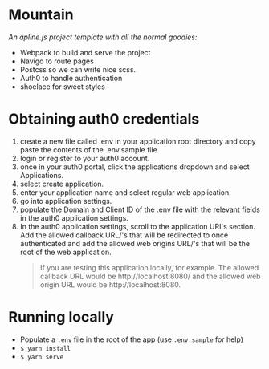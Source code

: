 # Mountain
_An apline.js project template with all the normal goodies:_

- Webpack to build and serve the project
- Navigo to route pages
- Postcss so we can write nice scss. 
- Auth0 to handle authentication
- shoelace for sweet styles

# Obtaining auth0 credentials

 1. create a new file called .env in your application root directory and copy paste the contents of the .env.sample file.
 2. login or register to your auth0 account.
 3. once in your auth0 portal, click the applications dropdown and select Applications.
 4. select create application.
 5. enter your application name and select regular web application.
 6. go into application settings.
 7. populate the Domain and Client ID of the .env file with the relevant fields in the auth0 application settings.
 8. In the auth0 application settings, scroll to the application URI's section. Add the allowed callback URL/'s that will be redirected to once authenticated and add the allowed web origins URL/'s that will be the root of the web application.
    > If you are testing this application locally, for example. The allowed callback URL would be http://localhost:8080/ and the allowed web origin URL would be http://localhost:8080. 

# Running locally

- Populate a `.env` file in the root of the app (use `.env.sample` for help)
- `$ yarn install`
- `$ yarn serve`
